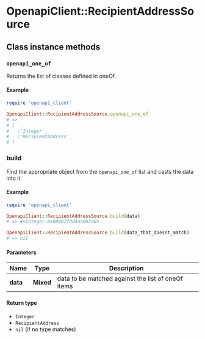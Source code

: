 # OpenapiClient::RecipientAddressSource

## Class instance methods

### `openapi_one_of`

Returns the list of classes defined in oneOf.

#### Example

```ruby
require 'openapi_client'

OpenapiClient::RecipientAddressSource.openapi_one_of
# =>
# [
#   :'Integer',
#   :'RecipientAddress'
# ]
```

### build

Find the appropriate object from the `openapi_one_of` list and casts the data into it.

#### Example

```ruby
require 'openapi_client'

OpenapiClient::RecipientAddressSource.build(data)
# => #<Integer:0x00007fdd4aab02a0>

OpenapiClient::RecipientAddressSource.build(data_that_doesnt_match)
# => nil
```

#### Parameters

| Name | Type | Description |
| ---- | ---- | ----------- |
| **data** | **Mixed** | data to be matched against the list of oneOf items |

#### Return type

- `Integer`
- `RecipientAddress`
- `nil` (if no type matches)

